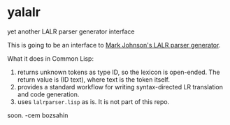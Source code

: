 # yalalr
yet another LALR parser generator interface

This is going to be an interface to <a href="http://web.science.mq.edu.au/~mjohnson/code/lalrparser.lisp">Mark Johnson's LALR parser generator</a>.

What it does in Common Lisp:

1. returns unknown tokens as type ID, so the lexicon is open-ended. The return value is (ID text), where text is the token itself.
2. provides a standard workflow for writing syntax-directed LR translation and code generation.
3. uses <code>lalrparser.lisp</code> as is. It is not part of this repo.

soon.
-cem bozsahin
